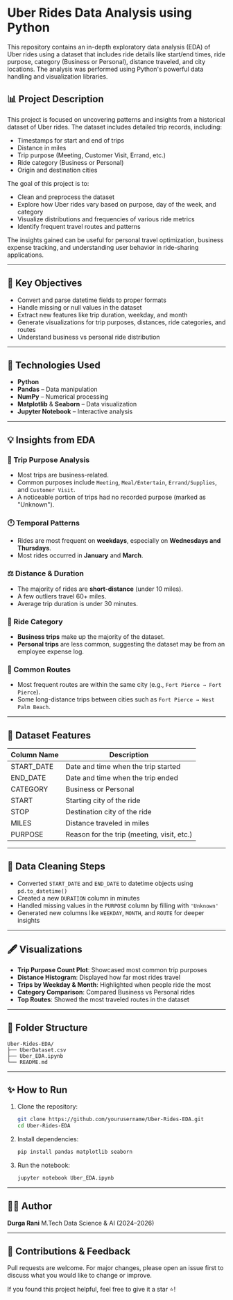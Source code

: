 # Uber Rides Data Analysis using Python

This repository contains an in-depth exploratory data analysis (EDA) of Uber rides using a dataset that includes ride details like start/end times, ride purpose, category (Business or Personal), distance traveled, and city locations. The analysis was performed using Python's powerful data handling and visualization libraries.

## 📊 Project Description

This project is focused on uncovering patterns and insights from a historical dataset of Uber rides. The dataset includes detailed trip records, including:

* Timestamps for start and end of trips
* Distance in miles
* Trip purpose (Meeting, Customer Visit, Errand, etc.)
* Ride category (Business or Personal)
* Origin and destination cities

The goal of this project is to:

* Clean and preprocess the dataset
* Explore how Uber rides vary based on purpose, day of the week, and category
* Visualize distributions and frequencies of various ride metrics
* Identify frequent travel routes and patterns

The insights gained can be useful for personal travel optimization, business expense tracking, and understanding user behavior in ride-sharing applications.

---

## 🔎 Key Objectives

* Convert and parse datetime fields to proper formats
* Handle missing or null values in the dataset
* Extract new features like trip duration, weekday, and month
* Generate visualizations for trip purposes, distances, ride categories, and routes
* Understand business vs personal ride distribution

---

## 🔧 Technologies Used

* **Python**
* **Pandas** – Data manipulation
* **NumPy** – Numerical processing
* **Matplotlib** & **Seaborn** – Data visualization
* **Jupyter Notebook** – Interactive analysis

---

## 💡 Insights from EDA

### 🚗 Trip Purpose Analysis

* Most trips are business-related.
* Common purposes include `Meeting`, `Meal/Entertain`, `Errand/Supplies`, and `Customer Visit`.
* A noticeable portion of trips had no recorded purpose (marked as "Unknown").

### 🕛 Temporal Patterns

* Rides are most frequent on **weekdays**, especially on **Wednesdays and Thursdays**.
* Most rides occurred in **January** and **March**.

### ⚖️ Distance & Duration

* The majority of rides are **short-distance** (under 10 miles).
* A few outliers travel 60+ miles.
* Average trip duration is under 30 minutes.

### 🚤 Ride Category

* **Business trips** make up the majority of the dataset.
* **Personal trips** are less common, suggesting the dataset may be from an employee expense log.

### 📍 Common Routes

* Most frequent routes are within the same city (e.g., `Fort Pierce → Fort Pierce`).
* Some long-distance trips between cities such as `Fort Pierce → West Palm Beach`.

---

## 📂 Dataset Features

| Column Name | Description                                |
| ----------- | ------------------------------------------ |
| START\_DATE | Date and time when the trip started        |
| END\_DATE   | Date and time when the trip ended          |
| CATEGORY    | Business or Personal                       |
| START       | Starting city of the ride                  |
| STOP        | Destination city of the ride               |
| MILES       | Distance traveled in miles                 |
| PURPOSE     | Reason for the trip (meeting, visit, etc.) |

---

## 🔀 Data Cleaning Steps

* Converted `START_DATE` and `END_DATE` to datetime objects using `pd.to_datetime()`
* Created a new `DURATION` column in minutes
* Handled missing values in the `PURPOSE` column by filling with `'Unknown'`
* Generated new columns like `WEEKDAY`, `MONTH`, and `ROUTE` for deeper insights

---

## 🖋️ Visualizations

* **Trip Purpose Count Plot**: Showcased most common trip purposes
* **Distance Histogram**: Displayed how far most rides travel
* **Trips by Weekday & Month**: Highlighted when people ride the most
* **Category Comparison**: Compared Business vs Personal rides
* **Top Routes**: Showed the most traveled routes in the dataset

---

## 📁 Folder Structure

```
Uber-Rides-EDA/
├── UberDataset.csv
├── Uber_EDA.ipynb
└── README.md
```

---

## ✨ How to Run

1. Clone the repository:

   ```bash
   git clone https://github.com/yourusername/Uber-Rides-EDA.git
   cd Uber-Rides-EDA
   ```

2. Install dependencies:

   ```bash
   pip install pandas matplotlib seaborn
   ```

3. Run the notebook:

   ```bash
   jupyter notebook Uber_EDA.ipynb
   ```

---

## 👩‍💼 Author

**Durga Rani**
M.Tech Data Science & AI (2024–2026)


---

## 💌 Contributions & Feedback

Pull requests are welcome. For major changes, please open an issue first to discuss what you would like to change or improve.

If you found this project helpful, feel free to give it a star ⭐!
